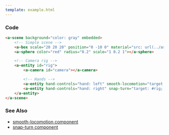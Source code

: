 ```yaml
---
template: example.html
---
```


### Code
```HTML
<a-scene background="color: gray" embedded>
    <!-- Simple scene -->
    <a-box scale="20 20 20" position="0 -10 0" material="src: url(../assets/grid.png); repeat: 20 20"></a-box>
    <a-sphere color="red" radius="0.2" scale="1 0.2 1"></a-sphere>

    <!-- Camera rig -->
    <a-entity id="rig">
        <a-camera id="camera"></a-camera>

        <!-- Hands -->
        <a-entity hand-controls="hand: left" smooth-locomotion="target: #rig; reference: #camera"></a-entity>
        <a-entity hand-controls="hand: right" snap-turn="target: #rig; reference: #camera"></a-entity>
    </a-entity>
</a-scene>
```

### See Also
 - [smooth-locomotion component](../reference/movement/smooth-locomotion.component.md)
 - [snap-turn component](../reference/movement/snap-turn.component.md)
